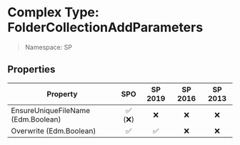 # Complex Type: FolderCollectionAddParameters

> Namespace: SP

## Properties

Property | SPO | SP 2019 | SP 2016 | SP 2013
----------|:---:|:-------:|:-------:|:-------:
EnsureUniqueFileName (Edm.Boolean) | ✅ (❌) | ❌ | ❌ | ❌
Overwrite (Edm.Boolean) | ✅ | ✅ | ❌ | ❌